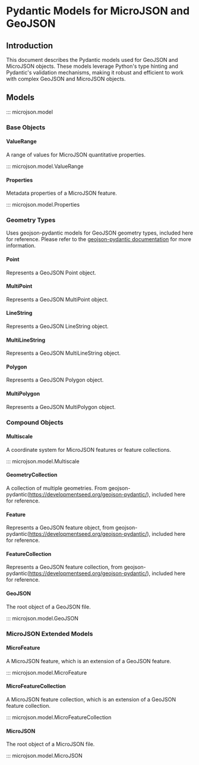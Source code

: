 # Pydantic Models for MicroJSON and GeoJSON

## Introduction

This document describes the Pydantic models used for GeoJSON and MicroJSON objects. These models leverage Python's type hinting and Pydantic's validation mechanisms, making it robust and efficient to work with complex GeoJSON and MicroJSON objects.

## Models

::: microjson.model

### Base Objects

#### ValueRange

A range of values for MicroJSON quantitative properties.

::: microjson.model.ValueRange

#### Properties

Metadata properties of a MicroJSON feature.

::: microjson.model.Properties


### Geometry Types
Uses geojson-pydantic models for GeoJSON geometry types, included here for reference. Please refer to the [geojson-pydantic documentation](https://developmentseed.org/geojson-pydantic/) for more information.

#### Point

Represents a GeoJSON Point object.

#### MultiPoint

Represents a GeoJSON MultiPoint object.

#### LineString

Represents a GeoJSON LineString object.

#### MultiLineString

Represents a GeoJSON MultiLineString object.

#### Polygon

Represents a GeoJSON Polygon object.

#### MultiPolygon

Represents a GeoJSON MultiPolygon object.


### Compound Objects

#### Multiscale

A coordinate system for MicroJSON features or feature collections.

::: microjson.model.Multiscale

#### GeometryCollection

A collection of multiple geometries. From geojson-pydantic(https://developmentseed.org/geojson-pydantic/), included here for reference.

#### Feature

Represents a GeoJSON feature object, from geojson-pydantic(https://developmentseed.org/geojson-pydantic/), included here for reference.

#### FeatureCollection

Represents a GeoJSON feature collection, from geojson-pydantic(https://developmentseed.org/geojson-pydantic/), included here for reference.

#### GeoJSON

The root object of a GeoJSON file.

::: microjson.model.GeoJSON

### MicroJSON Extended Models

#### MicroFeature

A MicroJSON feature, which is an extension of a GeoJSON feature.

::: microjson.model.MicroFeature

#### MicroFeatureCollection

A MicroJSON feature collection, which is an extension of a GeoJSON feature collection.

::: microjson.model.MicroFeatureCollection

#### MicroJSON

The root object of a MicroJSON file.

::: microjson.model.MicroJSON
